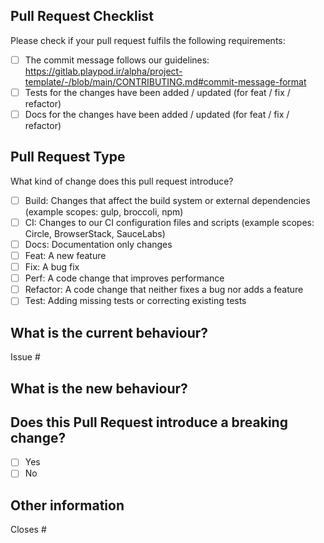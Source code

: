 ## Pull Request Checklist

Please check if your pull request fulfils the following requirements:

<!-- Please check the one that applies to this pull request using "x". -->
- [ ] The commit message follows our guidelines: https://gitlab.playpod.ir/alpha/project-template/-/blob/main/CONTRIBUTING.md#commit-message-format
- [ ] Tests for the changes have been added / updated (for feat / fix / refactor)
- [ ] Docs for the changes have been added / updated (for feat / fix / refactor)

## Pull Request Type

What kind of change does this pull request introduce?

<!-- Please check the one that applies to this pull request using "x". -->
- [ ] Build: Changes that affect the build system or external dependencies (example scopes: gulp, broccoli, npm)
- [ ] CI: Changes to our CI configuration files and scripts (example scopes: Circle, BrowserStack, SauceLabs)
- [ ] Docs: Documentation only changes
- [ ] Feat: A new feature
- [ ] Fix: A bug fix
- [ ] Perf: A code change that improves performance
- [ ] Refactor: A code change that neither fixes a bug nor adds a feature
- [ ] Test: Adding missing tests or correcting existing tests

## What is the current behaviour?

<!-- Please describe the current behaviour that you are modifying or link to a relevant issue. -->
Issue #

## What is the new behaviour?



## Does this Pull Request introduce a breaking change?

<!-- Please check the one that applies to this pull request using "x". -->
- [ ] Yes
- [ ] No

<!-- If this pull request contains a breaking change, please describe the impact and migration path for existing applications below. -->

## Other information

Closes #